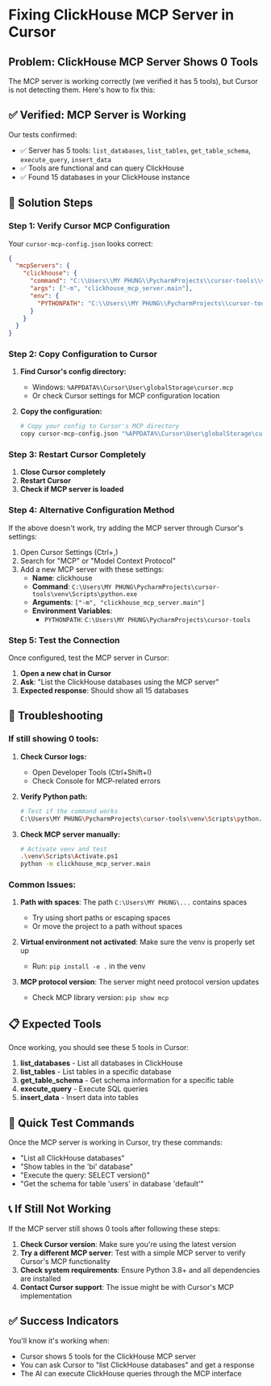 # Fixing ClickHouse MCP Server in Cursor

## Problem: ClickHouse MCP Server Shows 0 Tools

The MCP server is working correctly (we verified it has 5 tools), but Cursor is not detecting them. Here's how to fix this:

## ✅ Verified: MCP Server is Working

Our tests confirmed:
- ✅ Server has 5 tools: `list_databases`, `list_tables`, `get_table_schema`, `execute_query`, `insert_data`
- ✅ Tools are functional and can query ClickHouse
- ✅ Found 15 databases in your ClickHouse instance

## 🔧 Solution Steps

### Step 1: Verify Cursor MCP Configuration

Your `cursor-mcp-config.json` looks correct:

```json
{
  "mcpServers": {
    "clickhouse": {
      "command": "C:\\Users\\MY PHUNG\\PycharmProjects\\cursor-tools\\venv\\Scripts\\python.exe",
      "args": ["-m", "clickhouse_mcp_server.main"],
      "env": {
        "PYTHONPATH": "C:\\Users\\MY PHUNG\\PycharmProjects\\cursor-tools"
      }
    }
  }
}
```

### Step 2: Copy Configuration to Cursor

1. **Find Cursor's config directory:**
   - Windows: `%APPDATA%\Cursor\User\globalStorage\cursor.mcp`
   - Or check Cursor settings for MCP configuration location

2. **Copy the configuration:**
   ```bash
   # Copy your config to Cursor's MCP directory
   copy cursor-mcp-config.json "%APPDATA%\Cursor\User\globalStorage\cursor.mcp\"
   ```

### Step 3: Restart Cursor Completely

1. **Close Cursor completely**
2. **Restart Cursor**
3. **Check if MCP server is loaded**

### Step 4: Alternative Configuration Method

If the above doesn't work, try adding the MCP server through Cursor's settings:

1. Open Cursor Settings (Ctrl+,)
2. Search for "MCP" or "Model Context Protocol"
3. Add a new MCP server with these settings:
   - **Name**: clickhouse
   - **Command**: `C:\Users\MY PHUNG\PycharmProjects\cursor-tools\venv\Scripts\python.exe`
   - **Arguments**: `["-m", "clickhouse_mcp_server.main"]`
   - **Environment Variables**: 
     - `PYTHONPATH`: `C:\Users\MY PHUNG\PycharmProjects\cursor-tools`

### Step 5: Test the Connection

Once configured, test the MCP server in Cursor:

1. **Open a new chat in Cursor**
2. **Ask**: "List the ClickHouse databases using the MCP server"
3. **Expected response**: Should show all 15 databases

## 🐛 Troubleshooting

### If still showing 0 tools:

1. **Check Cursor logs:**
   - Open Developer Tools (Ctrl+Shift+I)
   - Check Console for MCP-related errors

2. **Verify Python path:**
   ```bash
   # Test if the command works
   C:\Users\MY PHUNG\PycharmProjects\cursor-tools\venv\Scripts\python.exe -m clickhouse_mcp_server.main
   ```

3. **Check MCP server manually:**
   ```bash
   # Activate venv and test
   .\venv\Scripts\Activate.ps1
   python -m clickhouse_mcp_server.main
   ```

### Common Issues:

1. **Path with spaces**: The path `C:\Users\MY PHUNG\...` contains spaces
   - Try using short paths or escaping spaces
   - Or move the project to a path without spaces

2. **Virtual environment not activated**: Make sure the venv is properly set up
   - Run: `pip install -e .` in the venv

3. **MCP protocol version**: The server might need protocol version updates
   - Check MCP library version: `pip show mcp`

## 📋 Expected Tools

Once working, you should see these 5 tools in Cursor:

1. **list_databases** - List all databases in ClickHouse
2. **list_tables** - List tables in a specific database  
3. **get_table_schema** - Get schema information for a specific table
4. **execute_query** - Execute SQL queries
5. **insert_data** - Insert data into tables

## 🎯 Quick Test Commands

Once the MCP server is working in Cursor, try these commands:

- "List all ClickHouse databases"
- "Show tables in the 'bi' database"
- "Execute the query: SELECT version()"
- "Get the schema for table 'users' in database 'default'"

## 📞 If Still Not Working

If the MCP server still shows 0 tools after following these steps:

1. **Check Cursor version**: Make sure you're using the latest version
2. **Try a different MCP server**: Test with a simple MCP server to verify Cursor's MCP functionality
3. **Check system requirements**: Ensure Python 3.8+ and all dependencies are installed
4. **Contact Cursor support**: The issue might be with Cursor's MCP implementation

## ✅ Success Indicators

You'll know it's working when:
- Cursor shows 5 tools for the ClickHouse MCP server
- You can ask Cursor to "list ClickHouse databases" and get a response
- The AI can execute ClickHouse queries through the MCP interface 
